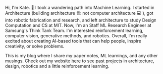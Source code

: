 Hi, I'm Kate. 👋  I took a wandering path into Machine Learning. I started in Architecture (building architecture 🏗️ not computer architecture 💻 ), got into robotic fabrication and research, and left architecture to study Design Computation and CS at MIT. Now, I'm an Staff ML Research Engineer at Samsung's Think Tank Team. I'm interested reinforcement learning, computer vision, generative methods, and robotics. Overall, I'm really excited about creating AI-based tools that can help people, inspire creativity, or solve problems.

This is my blog where I share my paper notes, ML learnings, and any other musings. 
Check out my website [here](https://katehajash.com/) to see past projects in architecture, design, robotics and a little reinforcement learning. 
